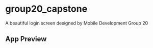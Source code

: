 # group20_capstone

A beautiful login screen designed by Mobile Development Group 20

## App Preview

